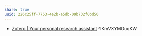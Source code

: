 ```yaml
---
share: true
uuid: 226c25ff-7753-4e2b-a5db-09b732f0bd50
---
```



* [Zotero | Your personal research assistant](https://www.zotero.org/) ^IKmVXYMOuqKW
